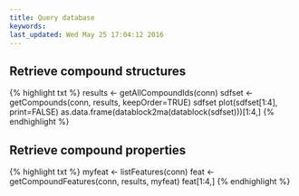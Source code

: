 ```yaml
---
title: Query database
keywords: 
last_updated: Wed May 25 17:04:12 2016
---
```


## Retrieve compound structures
{% highlight txt %}
results <- getAllCompoundIds(conn)
sdfset <- getCompounds(conn, results, keepOrder=TRUE)
sdfset
plot(sdfset[1:4], print=FALSE)
as.data.frame(datablock2ma(datablock(sdfset)))[1:4,]
{% endhighlight %}

## Retrieve compound properties
{% highlight txt %}
myfeat <- listFeatures(conn)
feat <- getCompoundFeatures(conn, results, myfeat)
feat[1:4,]
{% endhighlight %}


